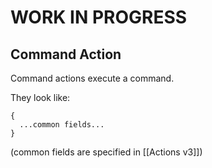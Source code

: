 
# WORK IN PROGRESS


## Command Action
Command actions execute a command.

They look like:
```
{
  ...common fields...
}
```
(common fields are specified in [[Actions v3]])